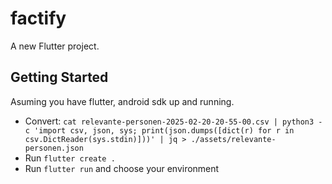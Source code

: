 # factify

A new Flutter project.

## Getting Started

Asuming you have flutter, android sdk up and running.

- Convert: `cat relevante-personen-2025-02-20-20-55-00.csv | python3 -c 'import csv, json, sys; print(json.dumps([dict(r) for r in csv.DictReader(sys.stdin)]))' | jq > ./assets/relevante-personen.json`
- Run `flutter create .`
- Run `flutter run` and choose your environment
